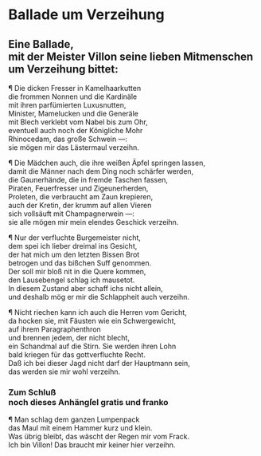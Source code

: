 # Ballade um Verzeihung
<a name="125"></a>
## Eine Ballade, <br />mit der Meister Villon seine lieben Mitmenschen <br />um Verzeihung bittet:

¶ Die dicken Fresser in Kamelhaarkutten  
die frommen Nonnen und die Kardinäle  
mit ihren parfümierten Luxusnutten,  
Minister, Mamelucken und die Generäle  
mit Blech verklebt vom Nabel bis zum Ohr,  
eventuell auch noch der Königliche Mohr  
Rhinocedam, das große Schwein —:  
sie mögen mir das Lästermaul verzeihn.

¶ Die Mädchen auch, die ihre weißen Äpfel springen lassen,  
damit die Männer nach dem Ding noch schärfer werden,  
die Gaunerhände, die in fremde Taschen fassen,  
Piraten, Feuerfresser und Zigeunerherden,  
Proleten, die verbraucht am Zaun krepieren,  
auch der Kretin, der krumm auf allen Vieren  
sich vollsäuft mit Champagnerwein —:  
sie alle mögen mir mein elendes Geschick verzeihn.

¶ Nur der verfluchte Burgemeister nicht,  
dem spei ich lieber dreimal ins Gesicht,  
der hat mich um den letzten Bissen Brot  
betrogen und das bißchen Suff genommen.  
Der soll mir bloß nit in die Quere kommen,  
den Lausebengel schlag ich mausetot.  
<a name="126"></a>In diesem Zustand aber schaff ichs nicht allein,  
und deshalb mög er mir die Schlappheit auch verzeihn.

¶ Nicht riechen kann ich auch die Herren vom Gericht,  
da hocken sie, mit Fäusten wie ein Schwergewicht,  
auf ihrem Paragraphenthron  
und brennen jedem, der nicht blecht,  
ein Schandmal auf die Stirn. Sie werden ihren Lohn  
bald kriegen für das gottverfluchte Recht.  
Daß ich bei dieser Jagd nicht darf der Hauptmann sein,  
das werden sie mir wohl verzeihn.

### Zum Schluß <br />noch dieses Anhängſel gratis und franko

¶ Man schlag dem ganzen Lumpenpack  
das Maul mit einem Hammer kurz und klein.  
Was übrig bleibt, das wäscht der Regen mir vom Frack.  
Ich bin Villon! Das braucht mir keiner hier verzeihn.




